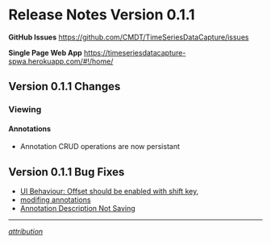 # Release Notes Version 0.1.1

**GitHub Issues** https://github.com/CMDT/TimeSeriesDataCapture/issues

**Single Page Web App** https://timeseriesdatacapture-spwa.herokuapp.com/#!/home/

## Version 0.1.1 Changes

### Viewing

#### Annotations
- Annotation CRUD operations are now persistant 


## Version 0.1.1 Bug Fixes
- [UI Behaviour: Offset should be enabled with shift key](https://github.com/CMDT/TimeSeriesDataCapture/issues/4), 
- [modifing annotations](https://github.com/CMDT/TimeSeriesDataCapture/issues/7) 
- [Annotation Description Not Saving](https://github.com/CMDT/TimeSeriesDataCapture/issues/34)


---

*[attribution](https://github.com/CMDT/TimeSeriesDataCapture/blob/master/Documents/attribution.md)*
 
